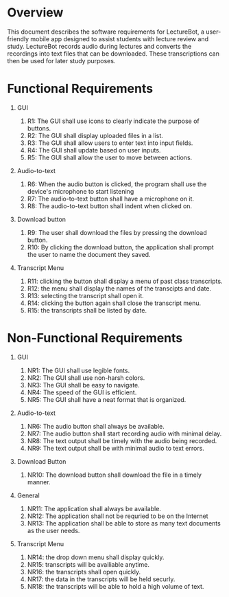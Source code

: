 
# Overview

This document describes the software requirements for LectureBot, a user-friendly mobile app designed 
to assist students with lecture review and study. LectureBot records audio during lectures and converts
the recordings into text files that can be downloaded. These transcriptions can then be used for later 
study purposes.

# Functional Requirements

1. GUI 
   1. R1: The GUI shall use icons to clearly indicate the purpose of buttons.
   2. R2: The GUI shall display uploaded files in a list.
   3. R3: The GUI shall allow users to enter text into input fields.
   4. R4: The GUI shall update based on user inputs. 
   5. R5: The GUI shall allow the user to move between actions.

2. Audio-to-text
   1. R6: When the audio button is clicked, the program shall use the device's microphone to start listening
   2. R7: The audio-to-text button shall have a microphone on it.
   3. R8: The audio-to-text button shall indent when clicked on.

3. Download button
   1. R9: The user shall download the files by pressing the download button.
   2. R10: By clicking the download button, the application shall prompt the user to name the document they saved.

4. Transcript Menu
    1. R11: clicking the button shall display a menu of past class transcripts.
    2. R12: the menu shall display the names of the transcipts and date.
    3. R13: selecting the transcript shall open it.
    4. R14: clicking the button again shall close the transcript menu.
    5. R15: the transcripts shall be listed by date.

# Non-Functional Requirements

1. GUI 
   1. NR1: The GUI shall use legible fonts.
   2. NR2: The GUI shall use non-harsh colors.
   3. NR3: The GUI shall be easy to navigate.
   4. NR4: The speed of the GUI is efficient. 
   5. NR5: The GUI shall have a neat format that is organized.

2. Audio-to-text
   1. NR6: The audio button shall always be available.
   2. NR7: The audio button shall start recording audio with minimal delay.
   3. NR8: The text output shall be timely with the audio being recorded.
   4. NR9: The text output shall be with minimal audio to text errors.

3. Download Button
   1. NR10: The download button shall download the file in a timely manner.

4. General
   1. NR11: The application shall always be available.
   2. NR12: The application shall  not be requried to be on the Internet
   3. NR13: The application shall be able to store as many text documents as the user needs.

5. Transcript Menu
    1. NR14: the drop down menu shall display quickly.
    2. NR15: transcripts will be availiable anytime.
    3. NR16: the transcripts shall open quickly.
    4. NR17: the data in the transcripts will be held securly.
    5. NR18: the transcripts will be able to hold a high volume of text.

